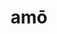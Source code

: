 ---
title: amō
meaning: to love/like
ch: [four, mt, mt1thru4, ss, ss1, 7r]
pos: verb
inf: amāre
secondppstem: am
infend: āre
thirdpp: amāvī
fourthpp: amātus
conjugation: first
six: y
---